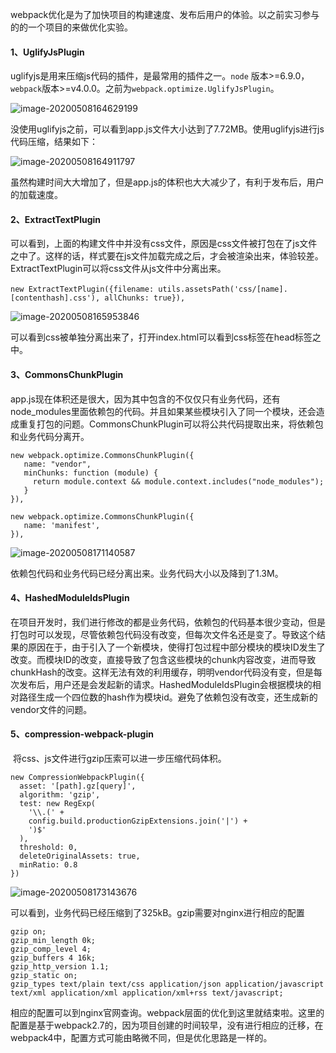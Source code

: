 ​	webpack优化是为了加快项目的构建速度、发布后用户的体验。以之前实习参与的的一个项目的来做优化实验。

#### 		1、UglifyJsPlugin

uglifyjs是用来压缩js代码的插件，是最常用的插件之一。`node` 版本>=6.9.0，`webpack`版本>=v4.0.0。之前为`webpack.optimize.UglifyJsPlugin`。

![image-20200508164629199](C:\Users\29443\AppData\Roaming\Typora\typora-user-images\image-20200508164629199.png)

没使用uglifyjs之前，可以看到app.js文件大小达到了7.72MB。使用uglifyjs进行js代码压缩，结果如下：

![image-20200508164911797](C:\Users\29443\AppData\Roaming\Typora\typora-user-images\image-20200508164911797.png)

虽然构建时间大大增加了，但是app.js的体积也大大减少了，有利于发布后，用户的加载速度。

#### 2、ExtractTextPlugin

​		可以看到，上面的构建文件中并没有css文件，原因是css文件被打包在了js文件之中了。这样的话，样式要在js文件加载完成之后，才会被渲染出来，体验较差。ExtractTextPlugin可以将css文件从js文件中分离出来。

​		`new ExtractTextPlugin({filename: utils.assetsPath('css/[name].[contenthash].css'), allChunks: true}),`

![image-20200508165953846](C:\Users\29443\AppData\Roaming\Typora\typora-user-images\image-20200508165953846.png)

可以看到css被单独分离出来了，打开index.html可以看到css标签在head标签之中。

#### 3、CommonsChunkPlugin

​		app.js现在体积还是很大，因为其中包含的不仅仅只有业务代码，还有node_modules里面依赖包的代码。并且如果某些模块引入了同一个模块，还会造成重复打包的问题。CommonsChunkPlugin可以将公共代码提取出来，将依赖包和业务代码分离开。

```
new webpack.optimize.CommonsChunkPlugin({
   name: "vendor",
   minChunks: function (module) {
     return module.context && module.context.includes("node_modules");
   }
}),

new webpack.optimize.CommonsChunkPlugin({
   name: 'manifest',
}),
```

![image-20200508171140587](C:\Users\29443\AppData\Roaming\Typora\typora-user-images\image-20200508171140587.png)

依赖包代码和业务代码已经分离出来。业务代码大小以及降到了1.3M。

#### 4、HashedModuleIdsPlugin

​		在项目开发时，我们进行修改的都是业务代码，依赖包的代码基本很少变动，但是打包时可以发现，尽管依赖包代码没有改变，但每次文件名还是变了。导致这个结果的原因在于，由于引入了一个新模块，使得打包过程中部分模块的模块ID发生了改变。而模块ID的改变，直接导致了包含这些模块的chunk内容改变，进而导致chunkHash的改变。这样无法有效的利用缓存，明明vendor代码没有变，但是每次发布后，用户还是会发起新的请求。HashedModuleIdsPlugin会根据模块的相对路径生成一个四位数的hash作为模块id。避免了依赖包没有改变，还生成新的vendor文件的问题。

#### 5、compression-webpack-plugin

​		将css、js文件进行gzip压索可以进一步压缩代码体积。

```
new CompressionWebpackPlugin({
  asset: '[path].gz[query]',
  algorithm: 'gzip',
  test: new RegExp(
    '\\.(' +
    config.build.productionGzipExtensions.join('|') +
    ')$'
  ),
  threshold: 0,
  deleteOriginalAssets: true,
  minRatio: 0.8
})
```

![image-20200508173143676](C:\Users\29443\AppData\Roaming\Typora\typora-user-images\image-20200508173143676.png)

可以看到，业务代码已经压缩到了325kB。gzip需要对nginx进行相应的配置

	gzip on;  
	gzip_min_length 0k;
	gzip_comp_level 4;  
	gzip_buffers 4 16k;  
	gzip_http_version 1.1;
	gzip_static on;
	gzip_types text/plain text/css application/json application/javascript text/xml application/xml application/xml+rss text/javascript;

相应的配置可以到nginx官网查询。webpack层面的优化到这里就结束啦。这里的配置是基于webpack2.7的，因为项目创建的时间较早，没有进行相应的迁移，在webpack4中，配置方式可能由略微不同，但是优化思路是一样的。